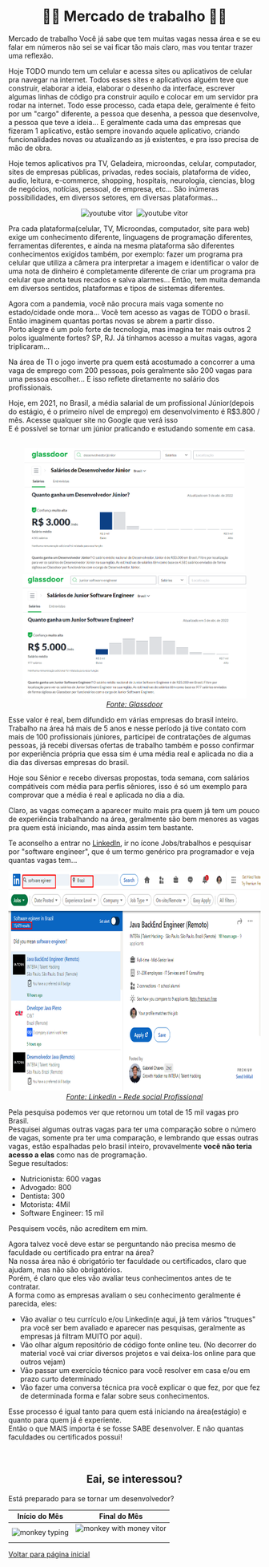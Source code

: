 <h1 align="center">👩‍💻 Mercado de trabalho 👨‍💻</h1>  Mercado de trabalho
Você já sabe que tem muitas vagas nessa área e se eu falar em números não sei se vai ficar tão mais claro, 
mas vou tentar trazer uma reflexão. <br />

Hoje TODO mundo tem um celular e acessa sites ou aplicativos de celular pra navegar na internet. Todos esses sites e aplicativos alguém teve que 
construir, elaborar a ideia, elaborar o desenho da interface, escrever algumas linhas de código pra construir aquilo e colocar em um servidor 
pra rodar na internet. Todo esse processo, cada etapa dele, geralmente é feito por um "cargo" diferente, a pessoa que desenha, a pessoa que
desenvolve, a pessoa que teve a ideia... E geralmente cada uma das empresas que fizeram 1 aplicativo, estão sempre inovando aquele aplicativo,
criando funcionalidades novas ou atualizando as já existentes, e pra isso precisa de mão de obra. <br />

Hoje temos aplicativos pra TV, Geladeira, microondas, celular,  computador, sites de empresas públicas, privadas, redes sociais, plataforma de vídeo,
audio, leitura, e-commerce, shopping, hospitais, neurologia, ciencias, blog de negócios, notícias, pessoal, de empresa, etc... 
São inúmeras possibilidades, em diversos setores, em diversas plataformas... 

<p align="center">
<img src="https://wp.technologyreview.com/wp-content/uploads/2013/03/devices2028129-5.jpg" height="198" alt="youtube vitor" />&nbsp
<img src="https://5.imimg.com/data5/SELLER/Default/2021/3/UD/BS/FJ/3445179/computer-hardware-related-services-500x500.jpg" height="348" alt="youtube vitor" /><br />
<a href="https://www.glassdoor.com.br/Sal%C3%A1rios/junior-software-engineer-sal%C3%A1rio-SRCH_KO0,24.htm#:~:text=Quanto%20ganha%20um%20Junior%20Software%20Engineer%20em%20Brasil%3F,5.000%20por%20m%C3%AAs%20em%20Brasil."></a>
<p>
 
Pra cada plataforma(celular, TV, Microondas, computador, site para web) exige um conhecimento diferente, linguagens de programação diferentes,
ferramentas diferentes, e ainda na mesma plataforma são diferentes conhecimentos exigidos também, por exemplo: fazer um programa pra celular que utiliza a câmera pra 
interpretar a imagem e identificar o valor de uma nota de dinheiro é completamente diferente de criar um programa pra celular que anota teus 
recados e salva alarmes... Então, tem muita demanda em diversos sentidos, plataformas e tipos de sistemas diferentes. <br /> 

Agora com a pandemia, você não procura mais vaga somente no estado/cidade onde mora... Você tem acesso as vagas de TODO o brasil. Então imaginem quantas portas novas se abrem a partir disso. <br />
Porto alegre é um polo forte de tecnologia, mas imagina ter mais outros 2 polos igualmente fortes? SP, RJ. Já tínhamos acesso a muitas vagas,
agora triplicaram... <br />

Na área de TI o jogo inverte pra quem está acostumado a concorrer a uma vaga de emprego com 200 pessoas, pois geralmente são 200 vagas para uma pessoa escolher... 
E isso reflete diretamente no salário dos profissionais. <br />

Hoje, em 2021, no Brasil, a média salarial de um profissional Júnior(depois do estágio, é o primeiro nível de emprego) em desenvolvimento é R$3.800 / mês.
Acesse qualquer site no Google que verá isso<br />
E é possível se tornar um júnior praticando e estudando somente em casa.
<p align="center"><br />
<img src="./media-salarial-dev-junior.png" height="248" alt="youtube vitor" />
<img src="./media-salarial-engineer-junior.png" height="248" alt="youtube vitor" /><br />
<a href="https://www.glassdoor.com.br/Sal%C3%A1rios/junior-software-engineer-sal%C3%A1rio-SRCH_KO0,24.htm#:~:text=Quanto%20ganha%20um%20Junior%20Software%20Engineer%20em%20Brasil%3F,5.000%20por%20m%C3%AAs%20em%20Brasil."><i>Fonte: Glassdoor </i></a>
<p>
  
Esse valor é real, bem difundido em várias empresas do brasil inteiro. Trabalho na área há mais de 5 anos e nesse período já tive contato com mais de
100 profissionais júniores, participei de contratações de algumas pessoas, já recebi diversas ofertas de trabalho também e posso confirmar por experiência
própria que essa sim é uma média real e aplicada no dia a dia das diversas empresas do brasil. 

Hoje sou Sênior e recebo diversas propostas, toda semana, com salários compátiveis com média para perfis sêniores, isso é só um exemplo para comprovar 
que a média é real e aplicada no dia a dia. <br />

Claro, as vagas começam a aparecer muito mais pra quem já tem um pouco de experiência trabalhando na área, geralmente são bem menores as vagas pra 
quem está iniciando, mas ainda assim tem bastante. <br />

Te aconselho a entrar no [LinkedIn](https://www.linkedin.com), ir no ícone Jobs/trabalhos e pesquisar por "software engineer", que é um termo genérico 
pra programador e veja quantas vagas tem... <br />
<p align="center">
 <img src="./jobs-engineer-linkedin.png" height="438" alt="linkedin search jobs" /><br />
 <a href="https://www.linkedin.com.br"><i>Fonte: Linkedin - Rede social Profissional</i></a>
<p>

Pela pesquisa podemos ver que retornou um total de 15 mil vagas pro Brasil. <br /> 
Pesquisei algumas outras vagas para ter uma comparação sobre o número de vagas, somente pra ter uma comparação, e lembrando que essas outras vagas, estão espalhadas pelo brasil inteiro, provavelmente **você não teria acesso a elas** como nas de programação. <br />
 Segue resultados: 
 - Nutricionista: 600 vagas
 - Advogado: 800
 - Dentista: 300
 - Motorista: 4Mil
 - Software Engineer: 15 mil
 
Pesquisem vocês, não acreditem em mim. <br />

Agora talvez você deve estar se perguntando não precisa mesmo de faculdade ou certificado pra entrar na área? <br />
Na nossa área não é obrigatório ter faculdade ou certificados, claro que ajudam, mas não são obrigatórios. <br />
 Porém, é claro que eles vão avaliar teus conhecimentos antes de te contratar. <br />
A forma como as empresas avaliam o seu conhecimento geralmente é parecida, eles: 
 - Vão avaliar o teu currículo e/ou Linkedin(e aqui, já tem vários "truques" pra você ser bem avaliado e aparecer nas pesquisas, geralmente as empresas já filtram MUITO por aqui). 
 - Vão olhar algum repositório de código fonte online teu. (No decorrer do material você vai criar diversos projetos e vai deixa-los online para que outros vejam)  
 - Vão passar um exercício técnico para você resolver em casa e/ou em prazo curto determinado  
 - Vão fazer uma conversa técnica pra você explicar o que fez, por que fez de determinada forma e falar sobre seus conhecimentos. 
 
Esse processo é igual tanto para quem está iniciando na área(estágio) e quanto para quem já é experiente. <br />
 Então o que MAIS importa é se fosse SABE desenvolver. E não quantas faculdades ou certificados possui!
<br />
<br />
<br />
 
 <h2 align="center"> Eai,  se interessou? </h2> 
 
 Está preparado para se tornar um desenvolvedor? <br />
  
|Início do Mês  | Final do Mês |
| :------------:|:---------------:| 
 <img src="https://i.makeagif.com/media/12-06-2015/xb2feE.gif" height="140"  alt="monkey typing" />  | <img src="https://c.tenor.com/j5dZt5jLdpkAAAAC/monkey-money.gif" height="140" alt="monkey with money vitor" /><br /><br />

 
 

[Voltar para página inicial](https://github.com/vitorfariaz/guia-web-developer)
